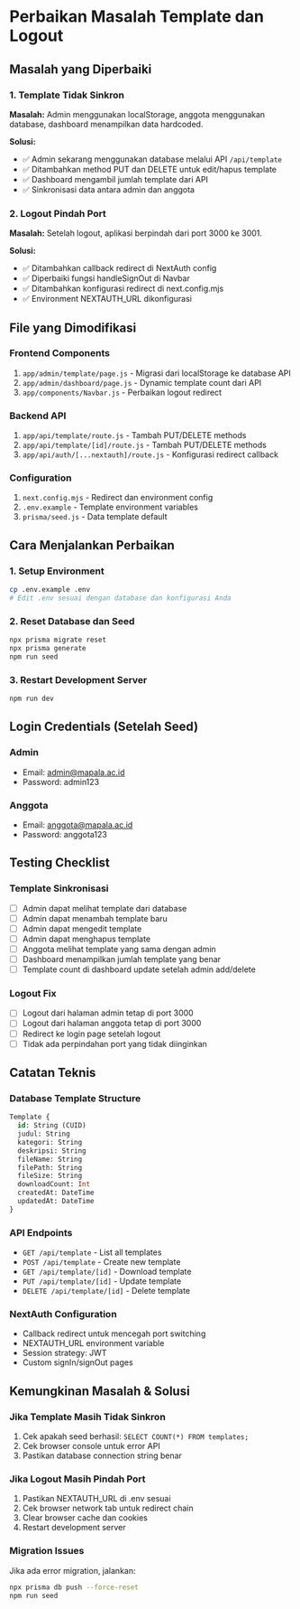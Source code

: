 # Perbaikan Masalah Template dan Logout

## Masalah yang Diperbaiki

### 1. Template Tidak Sinkron
**Masalah:** Admin menggunakan localStorage, anggota menggunakan database, dashboard menampilkan data hardcoded.

**Solusi:**
- ✅ Admin sekarang menggunakan database melalui API `/api/template`
- ✅ Ditambahkan method PUT dan DELETE untuk edit/hapus template
- ✅ Dashboard mengambil jumlah template dari API
- ✅ Sinkronisasi data antara admin dan anggota

### 2. Logout Pindah Port  
**Masalah:** Setelah logout, aplikasi berpindah dari port 3000 ke 3001.

**Solusi:**
- ✅ Ditambahkan callback redirect di NextAuth config
- ✅ Diperbaiki fungsi handleSignOut di Navbar
- ✅ Ditambahkan konfigurasi redirect di next.config.mjs
- ✅ Environment NEXTAUTH_URL dikonfigurasi

## File yang Dimodifikasi

### Frontend Components
1. `app/admin/template/page.js` - Migrasi dari localStorage ke database API
2. `app/admin/dashboard/page.js` - Dynamic template count dari API
3. `app/components/Navbar.js` - Perbaikan logout redirect

### Backend API
1. `app/api/template/route.js` - Tambah PUT/DELETE methods
2. `app/api/template/[id]/route.js` - Tambah PUT/DELETE methods
3. `app/api/auth/[...nextauth]/route.js` - Konfigurasi redirect callback

### Configuration
1. `next.config.mjs` - Redirect dan environment config
2. `.env.example` - Template environment variables
3. `prisma/seed.js` - Data template default

## Cara Menjalankan Perbaikan

### 1. Setup Environment
```bash
cp .env.example .env
# Edit .env sesuai dengan database dan konfigurasi Anda
```

### 2. Reset Database dan Seed
```bash
npx prisma migrate reset
npx prisma generate
npm run seed
```

### 3. Restart Development Server
```bash
npm run dev
```

## Login Credentials (Setelah Seed)

### Admin
- Email: admin@mapala.ac.id
- Password: admin123

### Anggota
- Email: anggota@mapala.ac.id  
- Password: anggota123

## Testing Checklist

### Template Sinkronisasi
- [ ] Admin dapat melihat template dari database
- [ ] Admin dapat menambah template baru
- [ ] Admin dapat mengedit template
- [ ] Admin dapat menghapus template  
- [ ] Anggota melihat template yang sama dengan admin
- [ ] Dashboard menampilkan jumlah template yang benar
- [ ] Template count di dashboard update setelah admin add/delete

### Logout Fix
- [ ] Logout dari halaman admin tetap di port 3000
- [ ] Logout dari halaman anggota tetap di port 3000
- [ ] Redirect ke login page setelah logout
- [ ] Tidak ada perpindahan port yang tidak diinginkan

## Catatan Teknis

### Database Template Structure
```sql
Template {
  id: String (CUID)
  judul: String
  kategori: String  
  deskripsi: String
  fileName: String
  filePath: String
  fileSize: String
  downloadCount: Int
  createdAt: DateTime
  updatedAt: DateTime
}
```

### API Endpoints
- `GET /api/template` - List all templates
- `POST /api/template` - Create new template
- `GET /api/template/[id]` - Download template
- `PUT /api/template/[id]` - Update template
- `DELETE /api/template/[id]` - Delete template

### NextAuth Configuration
- Callback redirect untuk mencegah port switching
- NEXTAUTH_URL environment variable
- Session strategy: JWT
- Custom signIn/signOut pages

## Kemungkinan Masalah & Solusi

### Jika Template Masih Tidak Sinkron
1. Cek apakah seed berhasil: `SELECT COUNT(*) FROM templates;`
2. Cek browser console untuk error API
3. Pastikan database connection string benar

### Jika Logout Masih Pindah Port  
1. Pastikan NEXTAUTH_URL di .env sesuai
2. Cek browser network tab untuk redirect chain
3. Clear browser cache dan cookies
4. Restart development server

### Migration Issues
Jika ada error migration, jalankan:
```bash
npx prisma db push --force-reset
npm run seed
```
